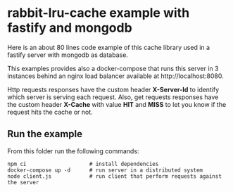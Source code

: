 # rabbit-lru-cache example with fastify and mongodb

Here is an about 80 lines code example of this cache library used in a fastify server with mongodb as database.

This examples provides also a docker-compose that runs this server in 3 instances behind an nginx load balancer available at http://localhost:8080.

Http requests responses have the custom header **X-Server-Id** to identify which server is serving each request. Also, get requests responses have the custom header **X-Cache** with value **HIT** and **MISS** to let you know if the request hits the cache or not.

## Run the example

From this folder run the following commands:
```
npm ci                    # install dependencies
docker-compose up -d      # run server in a distributed system
node client.js            # run client that perform requests against the server
```